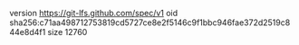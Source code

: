 version https://git-lfs.github.com/spec/v1
oid sha256:c71aa498712753819cd5727ce8e2f5146c9f1bbc946fae372d2519c844e8d4f1
size 12760

